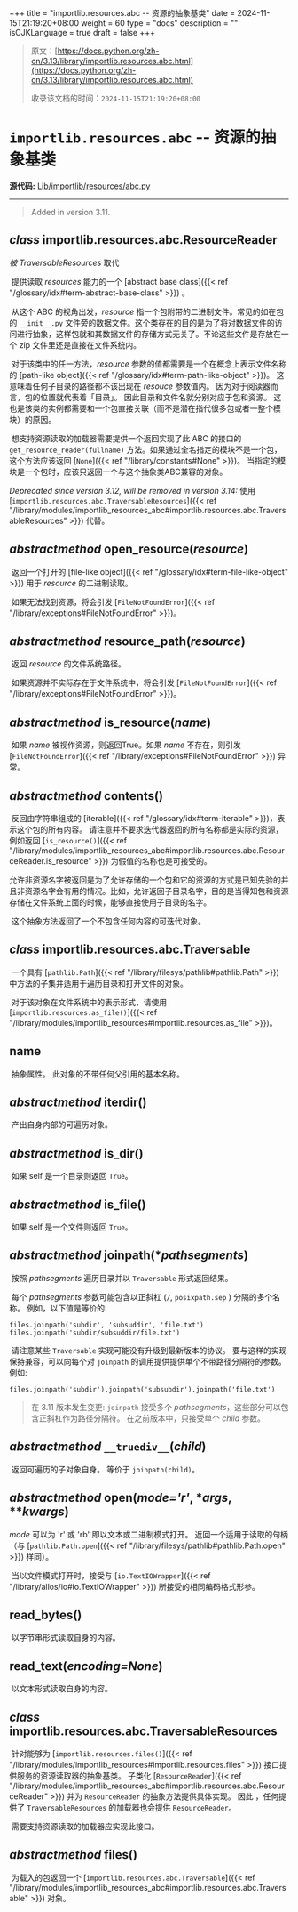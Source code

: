 +++
title = "importlib.resources.abc -- 资源的抽象基类"
date = 2024-11-15T21:19:20+08:00
weight = 60
type = "docs"
description = ""
isCJKLanguage = true
draft = false
+++

> 原文：[https://docs.python.org/zh-cn/3.13/library/importlib.resources.abc.html](https://docs.python.org/zh-cn/3.13/library/importlib.resources.abc.html)
>
> 收录该文档的时间：`2024-11-15T21:19:20+08:00`

# `importlib.resources.abc` -- 资源的抽象基类

**源代码:** [Lib/importlib/resources/abc.py](https://github.com/python/cpython/tree/3.13/Lib/importlib/resources/abc.py)

------

> Added in version 3.11.
>

## *class* importlib.resources.abc.**ResourceReader**

*被 TraversableResources* 取代

​	提供读取 *resources* 能力的一个 [abstract base class]({{< ref "/glossary/idx#term-abstract-base-class" >}}) 。

​	从这个 ABC 的视角出发，*resource* 指一个包附带的二进制文件。常见的如在包的 `__init__.py` 文件旁的数据文件。这个类存在的目的是为了将对数据文件的访问进行抽象，这样包就和其数据文件的存储方式无关了。不论这些文件是存放在一个 zip 文件里还是直接在文件系统内。

​	对于该类中的任一方法，*resource* 参数的值都需要是一个在概念上表示文件名称的 [path-like object]({{< ref "/glossary/idx#term-path-like-object" >}})。 这意味着任何子目录的路径都不该出现在 *resouce* 参数值内。 因为对于阅读器而言，包的位置就代表着「目录」。 因此目录和文件名就分别对应于包和资源。 这也是该类的实例都需要和一个包直接关联（而不是潜在指代很多包或者一整个模块）的原因。

​	想支持资源读取的加载器需要提供一个返回实现了此 ABC 的接口的 `get_resource_reader(fullname)` 方法。如果通过全名指定的模块不是一个包，这个方法应该返回 [`None`]({{< ref "/library/constants#None" >}})。 当指定的模块是一个包时，应该只返回一个与这个抽象类ABC兼容的对象。

*Deprecated since version 3.12, will be removed in version 3.14:* 使用 [`importlib.resources.abc.TraversableResources`]({{< ref "/library/modules/importlib_resources_abc#importlib.resources.abc.TraversableResources" >}}) 代替。

## *abstractmethod* **open_resource**(*resource*)

​	返回一个打开的 [file-like object]({{< ref "/glossary/idx#term-file-like-object" >}}) 用于 *resource* 的二进制读取。

​	如果无法找到资源，将会引发 [`FileNotFoundError`]({{< ref "/library/exceptions#FileNotFoundError" >}})。

## *abstractmethod* **resource_path**(*resource*)

​	返回 *resource* 的文件系统路径。

​	如果资源并不实际存在于文件系统中，将会引发 [`FileNotFoundError`]({{< ref "/library/exceptions#FileNotFoundError" >}})。

## *abstractmethod* **is_resource**(*name*)

​	如果 *name* 被视作资源，则返回True。如果 *name* 不存在，则引发 [`FileNotFoundError`]({{< ref "/library/exceptions#FileNotFoundError" >}}) 异常。

## *abstractmethod* **contents**()

​	反回由字符串组成的 [iterable]({{< ref "/glossary/idx#term-iterable" >}})，表示这个包的所有内容。 请注意并不要求迭代器返回的所有名称都是实际的资源，例如返回 [`is_resource()`]({{< ref "/library/modules/importlib_resources_abc#importlib.resources.abc.ResourceReader.is_resource" >}}) 为假值的名称也是可接受的。

​	允许非资源名字被返回是为了允许存储的一个包和它的资源的方式是已知先验的并且非资源名字会有用的情况。比如，允许返回子目录名字，目的是当得知包和资源存储在文件系统上面的时候，能够直接使用子目录的名字。

​	这个抽象方法返回了一个不包含任何内容的可迭代对象。

## *class* importlib.resources.abc.**Traversable**

​	一个具有 [`pathlib.Path`]({{< ref "/library/filesys/pathlib#pathlib.Path" >}}) 中方法的子集并适用于遍历目录和打开文件的对象。

​	对于该对象在文件系统中的表示形式，请使用 [`importlib.resources.as_file()`]({{< ref "/library/modules/importlib_resources#importlib.resources.as_file" >}})。

## **name**

​	抽象属性。 此对象的不带任何父引用的基本名称。

## *abstractmethod* **iterdir**()

​	产出自身内部的可遍历对象。

## *abstractmethod* **is_dir**()

​	如果 self 是一个目录则返回 `True`。

## *abstractmethod* **is_file**()

​	如果 self 是一个文件则返回 `True`。

## *abstractmethod* **joinpath**(**pathsegments*)

​	按照 *pathsegments* 遍历目录并以 `Traversable` 形式返回结果。

​	每个 *pathsegments* 参数可能包含以正斜杠 (`/`, `posixpath.sep` ) 分隔的多个名称。 例如，以下值是等价的:

```
files.joinpath('subdir', 'subsuddir', 'file.txt')
files.joinpath('subdir/subsuddir/file.txt')
```

​	请注意某些 `Traversable` 实现可能没有升级到最新版本的协议。 要与这样的实现保持兼容，可以向每个对 `joinpath` 的调用提供提供单个不带路径分隔符的参数。 例如:

```
files.joinpath('subdir').joinpath('subsubdir').joinpath('file.txt')
```

> 在 3.11 版本发生变更: `joinpath` 接受多个 *pathsegments*，这些部分可以包含正斜杠作为路径分隔符。 在之前版本中，只接受单个 *child* 参数。

## *abstractmethod* `__truediv__`(*child*)

​	返回可遍历的子对象自身。 等价于 `joinpath(child)`。

## *abstractmethod* **open**(*mode='r'*, **args*, ***kwargs*)

*mode* 可以为 'r' 或 'rb' 即以文本或二进制模式打开。 返回一个适用于读取的句柄（与 [`pathlib.Path.open`]({{< ref "/library/filesys/pathlib#pathlib.Path.open" >}}) 样同）。

​	当以文件模式打开时，接受与 [`io.TextIOWrapper`]({{< ref "/library/allos/io#io.TextIOWrapper" >}}) 所接受的相同编码格式形参。

## **read_bytes**()

​	以字节串形式读取自身的内容。

## **read_text**(*encoding=None*)

​	以文本形式读取自身的内容。

## *class* importlib.resources.abc.**TraversableResources**

​	针对能够为 [`importlib.resources.files()`]({{< ref "/library/modules/importlib_resources#importlib.resources.files" >}}) 接口提供服务的资源读取器的抽象基类。 子类化 [`ResourceReader`]({{< ref "/library/modules/importlib_resources_abc#importlib.resources.abc.ResourceReader" >}}) 并为 `ResourceReader` 的抽象方法提供具体实现。 因此 ，任何提供了 `TraversableResources` 的加载器也会提供 `ResourceReader`。

​	需要支持资源读取的加载器应实现此接口。

## *abstractmethod* **files**()

​	为载入的包返回一个 [`importlib.resources.abc.Traversable`]({{< ref "/library/modules/importlib_resources_abc#importlib.resources.abc.Traversable" >}}) 对象。
